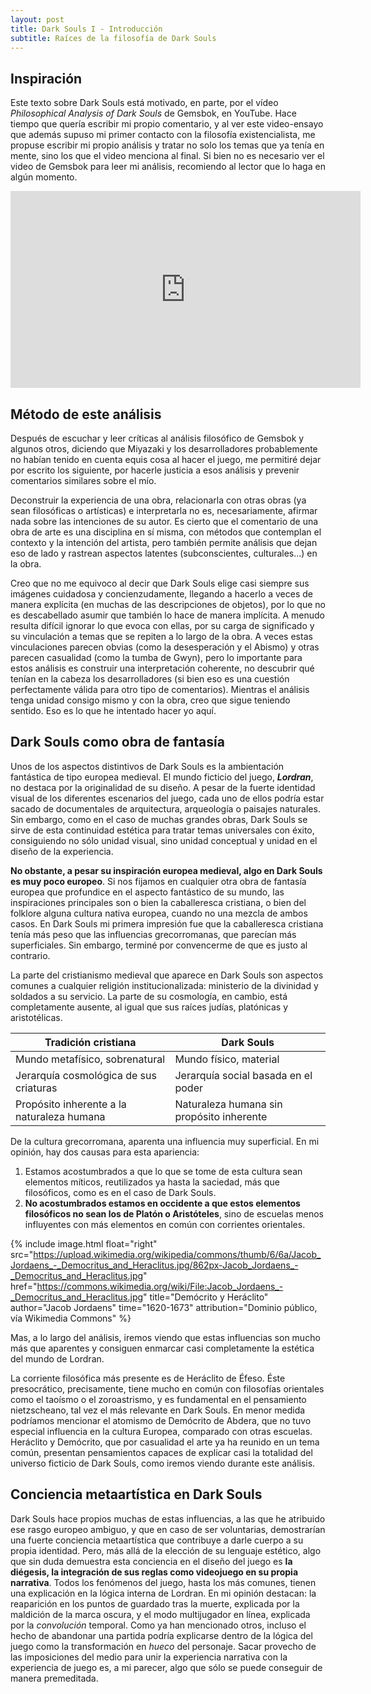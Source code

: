 ```yaml
---
layout: post
title: Dark Souls I - Introducción
subtitle: Raíces de la filosofía de Dark Souls
---
```


## Inspiración

Este texto sobre Dark Souls está motivado, en parte, por el vídeo <em>Philosophical Analysis of Dark Souls</em> de Gemsbok, en YouTube. Hace tiempo que quería escribir mi propio comentario, y al ver este video-ensayo que además supuso mi primer contacto con la filosofía existencialista, me propuse escribir mi propio análisis y tratar no solo los temas que ya tenía en mente, sino los que el video menciona al final. Si bien no es necesario ver el video de Gemsbok para leer mi análisis, recomiendo al lector que lo haga en algún momento.

<div style="text-align: center">
<iframe width="560" height="315" src="https://www.youtube.com/embed/xpf3KQBIoCY" title="YouTube video player" frameborder="0" allow="accelerometer; autoplay; clipboard-write; encrypted-media; gyroscope; picture-in-picture; web-share" allowfullscreen></iframe>
</div>

## Método de este análisis

Después de escuchar y leer críticas al análisis filosófico de Gemsbok y algunos otros, diciendo que Miyazaki y los desarrolladores probablemente no habían tenido en cuenta equis cosa al hacer el juego, me permitiré dejar por escrito los siguiente, por hacerle justicia a esos análisis y prevenir comentarios similares sobre el mío.

Deconstruir la experiencia de una obra, relacionarla con otras obras (ya sean filosóficas o artísticas) e interpretarla no es, necesariamente, afirmar nada sobre las intenciones de su autor. Es cierto que el comentario de una obra de arte es una disciplina en sí misma, con métodos que contemplan el contexto y la intención del artista, pero también permite análisis que dejan eso de lado y rastrean aspectos latentes (subconscientes, culturales...) en la obra.

Creo que no me equivoco al decir que Dark Souls elige casi siempre sus imágenes cuidadosa y concienzudamente, llegando a hacerlo a veces de manera explícita (en muchas de las descripciones de objetos), por lo que no es descabellado asumir que también lo hace de manera implícita. A menudo resulta difícil ignorar lo que evoca con ellas, por su carga de significado y su vinculación a temas que se repiten a lo largo de la obra. A veces estas vinculaciones parecen obvias (como la desesperación y el Abismo) y otras parecen casualidad (como la tumba de Gwyn), pero lo importante para estos análisis es construir una interpretación coherente, no descubrir qué tenían en la cabeza los desarrolladores (si bien eso es una cuestión perfectamente válida para otro tipo de comentarios). Mientras el análisis tenga unidad consigo mismo y con la obra, creo que sigue teniendo sentido. Eso es lo que he intentado hacer yo aquí.

## Dark Souls como obra de fantasía

Unos de los aspectos distintivos de Dark Souls es la ambientación fantástica de tipo europea medieval. El mundo ficticio del juego, ***Lordran***, no destaca por la originalidad de su diseño. A pesar de la fuerte identidad visual de los diferentes escenarios del juego, cada uno de ellos podría estar sacado de documentales de arquitectura, arqueología o paisajes naturales. Sin embargo, como en el caso de muchas grandes obras, Dark Souls se sirve de esta continuidad estética para tratar temas universales con éxito, consiguiendo no sólo unidad visual, sino unidad conceptual y unidad en el diseño de la experiencia.

**No obstante, a pesar su inspiración europea medieval, algo en Dark Souls es muy poco europeo**. Si nos fijamos en cualquier otra obra de fantasía europea que profundice en el aspecto fantástico de su mundo, las inspiraciones principales son o bien la caballeresca cristiana, o bien del folklore alguna cultura nativa europea, cuando no una mezcla de ambos casos. En Dark Souls mi primera impresión fue que la caballeresca cristiana tenía más peso que las influencias grecorromanas, que parecían más superficiales. Sin embargo, terminé por convencerme de que es justo al contrario.

La parte del cristianismo medieval que aparece en Dark Souls son aspectos comunes a cualquier religión institucionalizada: ministerio de la divinidad y soldados a su servicio. La parte de su cosmología, en cambio, está completamente ausente, al igual que sus raíces judías, platónicas y aristotélicas.

|Tradición cristiana|Dark Souls|
|---|---|
|Mundo metafísico, sobrenatural|Mundo físico, material|
|Jerarquía cosmológica de sus criaturas|Jerarquía social basada en el poder|
|Propósito inherente a la naturaleza humana|Naturaleza humana sin propósito inherente|

De la cultura grecorromana, aparenta una influencia muy superficial. En mi opinión, hay dos causas para esta apariencia:

1. Estamos acostumbrados a que lo que se tome de esta cultura sean elementos míticos, reutilizados ya hasta la saciedad, más que filosóficos, como es en el caso de Dark Souls.
2. **No acostumbrados estamos en occidente a que estos elementos filosóficos no sean los de Platón o Aristóteles**, sino de escuelas menos influyentes con más elementos en común con corrientes orientales.

{% include image.html float="right" src="https://upload.wikimedia.org/wikipedia/commons/thumb/6/6a/Jacob_Jordaens_-_Democritus_and_Heraclitus.jpg/862px-Jacob_Jordaens_-_Democritus_and_Heraclitus.jpg" href="https://commons.wikimedia.org/wiki/File:Jacob_Jordaens_-_Democritus_and_Heraclitus.jpg" title="Demócrito y Heráclito" author="Jacob Jordaens" time="1620-1673" attribution="Dominio público, vía Wikimedia Commons" %}

Mas, a lo largo del análisis, iremos viendo que estas influencias son mucho más que aparentes y consiguen enmarcar casi completamente la estética del mundo de Lordran.

La corriente filosófica más presente es de Heráclito de Éfeso. Éste presocrático, precisamente, tiene mucho en común con filosofías orientales como el taoísmo o el zoroastrismo, y es fundamental en el pensamiento nietzscheano, tal vez el más relevante en Dark Souls. En menor medida podríamos mencionar el atomismo de Demócrito de Abdera, que no tuvo especial influencia en la cultura Europea, comparado con otras escuelas. Heráclito y Demócrito, que por casualidad el arte ya ha reunido en un tema común, presentan pensamientos capaces de explicar casi la totalidad del universo ficticio de Dark Souls, como iremos viendo durante este análisis.

## Conciencia metaartística en Dark Souls

Dark Souls hace propios muchas de estas influencias, a las que he atribuido ese rasgo europeo ambiguo, y que en caso de ser voluntarias, demostrarían una fuerte conciencia metaartística que contribuye a darle cuerpo a su propia identidad. Pero, más allá de la elección de su lenguaje estético, algo que sin duda demuestra esta conciencia en el diseño del juego es **la diégesis, la integración de sus reglas como videojuego en su propia narrativa**. Todos los fenómenos del juego, hasta los más comunes, tienen una explicación en la lógica interna de Lordran. En mi opinión destacan: la reaparición en los puntos de guardado tras la muerte, explicada por la maldición de la marca oscura, y el modo multijugador en línea, explicada por la *convolución* temporal. Como ya han mencionado otros, incluso el hecho de abandonar una partida podría explicarse dentro de la lógica del juego como la transformación en *hueco* del personaje. Sacar provecho de las imposiciones del medio para unir la experiencia narrativa con la experiencia de juego es, a mi parecer, algo que sólo se puede conseguir de manera premeditada. 
